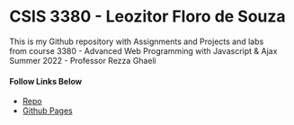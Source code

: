 # CSIS 3380 - Leozitor Floro de Souza
This is my Github repository with Assignments and Projects and labs  
from course 3380 - Advanced Web Programming with Javascript & Ajax  
Summer 2022 - Professor Rezza Ghaeli

#### Follow Links Below
*  [Repo](https://github.com/leozitor/CSIS3380)
*  [Github Pages](https://leozitor.github.io/CSIS3380/)
